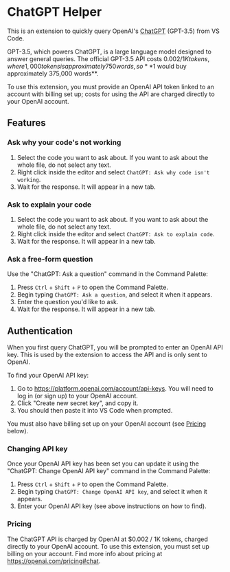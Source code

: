 # ChatGPT Helper

This is an extension to quickly query OpenAI's [ChatGPT](https://openai.com/blog/chatgpt) (GPT-3.5) from VS Code.

GPT-3.5, which powers ChatGPT, is a large language model designed to answer general queries. The official GPT-3.5 API costs $0.002 / 1K tokens, where 1,000 tokens is approximately 750 words, so **$1 would buy approximately 375,000 words**.

To use this extension, you must provide an OpenAI API token linked to an account with billing set up; costs for using the API are charged directly to your OpenAI account.

## Features

### Ask why your code's not working

1. Select the code you want to ask about. If you want to ask about the whole file, do not select any text.
2. Right click inside the editor and select `ChatGPT: Ask why code isn't working`.
3. Wait for the response. It will appear in a new tab.

### Ask to explain your code

1. Select the code you want to ask about. If you want to ask about the whole file, do not select any text.
2. Right click inside the editor and select `ChatGPT: Ask to explain code`.
3. Wait for the response. It will appear in a new tab.

### Ask a free-form question

Use the "ChatGPT: Ask a question" command in the Command Palette:

1. Press `Ctrl` + `Shift` + `P` to open the Command Palette.
2. Begin typing `ChatGPT: Ask a question`, and select it when it appears.
3. Enter the question you'd like to ask.
4. Wait for the response. It will appear in a new tab.

## Authentication

When you first query ChatGPT, you will be prompted to enter an OpenAI API key. This is used by the extension to access the API and is only sent to OpenAI.

To find your OpenAI API key:

1. Go to https://platform.openai.com/account/api-keys. You will need to log in (or sign up) to your OpenAI account.
2. Click "Create new secret key", and copy it.
3. You should then paste it into VS Code when prompted.

You must also have billing set up on your OpenAI account (see [Pricing](#pricing) below).

### Changing API key

Once your OpenAI API key has been set you can update it using the "ChatGPT: Change OpenAI API key" command in the Command Palette:

1. Press `Ctrl` + `Shift` + `P` to open the Command Palette.
2. Begin typing `ChatGPT: Change OpenAI API key`, and select it when it appears.
3. Enter your OpenAI API key (see above instructions on how to find).

### Pricing

The ChatGPT API is charged by OpenAI at $0.002 / 1K tokens, charged directly to your OpenAI account. To use this extension, you must set up billing on your account. Find more info about pricing at https://openai.com/pricing#chat.
